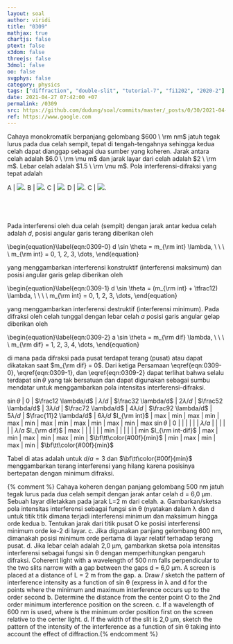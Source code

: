 ```yaml
---
layout: soal
author: viridi
title: "0309"
mathjax: true
chartjs: false
ptext: false
x3dom: false
threejs: false
3dmol: false
oo: false
svgphys: false
category: physics
tags: ["diffraction", "double-slit", "tutorial-7", "fi1202", "2020-2"]
date: 2021-04-27 07:42:00 +07
permalink: /0309
src: https://github.com/dudung/soal/commits/master/_posts/0/30/2021-04-27-elementary-physics-tutorial-7-9.md
ref: https://www.google.com
---
```

Cahaya monokromatik berpanjang gelombang $600 \ \rm nm$ jatuh tegak lurus pada dua celah sempit, tepat di tengah-tengahnya sehingga kedua celah dapat dianggap sebagai dua sumber yang koheren. Jarak antara celah adalah $6.0 \ \rm \mu m$ dan jarak layar dari celah adalah $2 \ \rm m$. Lebar celah adalah $1.5 \ \rm \mu m$. Pola interferensi-difraksi yang tepat adalah

A | ![]({{site.baseurl}}/assets/img/0/30/0309a.png).
B | ![]({{site.baseurl}}/assets/img/0/30/0309b.png).
C | ![]({{site.baseurl}}/assets/img/0/30/0309c.png).
D | ![]({{site.baseurl}}/assets/img/0/30/0309d.png).
C | ![]({{site.baseurl}}/assets/img/0/30/0309e.png).


## &nbsp;
Pada interferensi oleh dua celah (sempit) dengan jarak antar kedua celah adalah $d$, posisi angular garis terang diberikan oleh

\begin{equation}\label{eqn:0309-0}
d \sin \theta = m_{\rm int} \lambda, \ \ \ \ m_{\rm int} = 0, 1, 2, 3, \dots,
\end{equation}

yang menggambarkan interferensi konstruktif (interferensi maksimum) dan posisi angular garis gelap diberikan oleh

\begin{equation}\label{eqn:0309-1}
d \sin \theta = (m_{\rm int}  + \tfrac12) \lambda, \ \ \ \ m_{\rm int} = 0, 1, 2, 3, \dots,
\end{equation}

yang menggambarkan interferensi destruktif (interferensi minimum). Pada difraksi oleh celah tunggal dengan lebar celah $a$ posisi garis angular gelap diberikan oleh

\begin{equation}\label{eqn:0309-2}
a \sin \theta = m_{\rm dif} \lambda, \ \ \ \ m_{\rm dif} = 1, 2, 3, 4, \dots,
\end{equation}

di mana pada difraksi pada pusat terdapat terang (pusat) atau dapat dikatakan saat $m_{\rm dif} = 0$. Dari ketiga Persamaan \eqref{eqn:0309-0}, \eqref{eqn:0309-1}, dan  \eqref{eqn:0309-2} dapat terlihat bahwa selalu terdapat $\sin\theta$ yang tak bersatuan dan dapat digunakan sebagai sumbu mendatar untuk menggambarkan pola intensitas interferensi-difraksi.

$\sin\theta$ | $0$ | $\frac12 \lambda/d$ | $\lambda/d$ | $\frac32 \lambda/d$ | $2\lambda/d$ | $\frac52 \lambda/d$ | $3\lambda/d$ | $\frac72 \lambda/d$ | $4\lambda/d$ | $\frac92 \lambda/d$ | $5\lambda/d$ | $\frac{11}2 \lambda/d$ | $6\lambda/d$
$I_{\rm int}$ | max | min | max | min | max | min | max | min | max | min | max | min | max
$\sin\theta$ | $0$ | | | | | | $\lambda/a$ | | | | | | $\lambda/a$
$I_{\rm dif}$ | max | | | | | | min | | | | | | min
$I_{\rm int-dif}$ | max | min | max | min | max | min | $\bf\tt\color{#00f}{min}$ | min | max | min | max | min | $\bf\tt\color{#00f}{min}$

Tabel di atas adalah untuk $d/a = 3$ dan $\bf\tt\color{#00f}{min}$ menggambarkan terang interferensi yang hilang karena posisinya bertepatan dengan minimum difraksi.

{% comment %}
Cahaya koheren dengan panjang gelombang 500 nm jatuh tegak lurus pada dua celah sempit dengan jarak antar celah d = 6,0 μm. Sebuah layar diletakkan pada jarak L=2 m dari celah.
a. Gambarkan/sketsa pola intensitas interferensi sebagai fungsi sin θ (nyatakan dalam λ dan d untuk titik titik dimana terjadi interferensi minimum dan maksimum hingga orde kedua
b. Tentukan jarak dari titik pusat O ke posisi interferensi minimum orde ke-2 di layar.
c. Jika digunakan panjang gelombang 600 nm, dimanakah posisi minimum orde pertama di layar relatif terhadap terang pusat.
d. Jika lebar celah adalah 2,0 μm, gambarkan sketsa pola intensitas interferensi sebagai fungsi sin θ dengan memperhitungkan pengaruh difraksi.
Coherent light with a wavelength of 500 nm falls perpendicular to the two slits narrow with a gap between the gaps d = 6,0 μm. A screen is placed at a distance of L = 2 m from the gap.
a. Draw / sketch the pattern of interference intensity as a function of sin θ (express in λ and d for the points where the minimum and maximum interference occurs up to the order second
b. Determine the distance from the center point O to the 2nd order minimum interference position on the screen.
c. If a wavelength of 600 nm is used, where is the minimum order position first on the screen relative to the center light.
d. If the width of the slit is 2,0 μm, sketch the pattern of the intensity of the interference as a function of sin θ taking into account the effect of diffraction.{% endcomment %}
